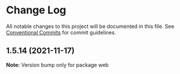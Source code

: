 # Change Log

All notable changes to this project will be documented in this file.
See [Conventional Commits](https://conventionalcommits.org) for commit guidelines.

## 1.5.14 (2021-11-17)

**Note:** Version bump only for package web
